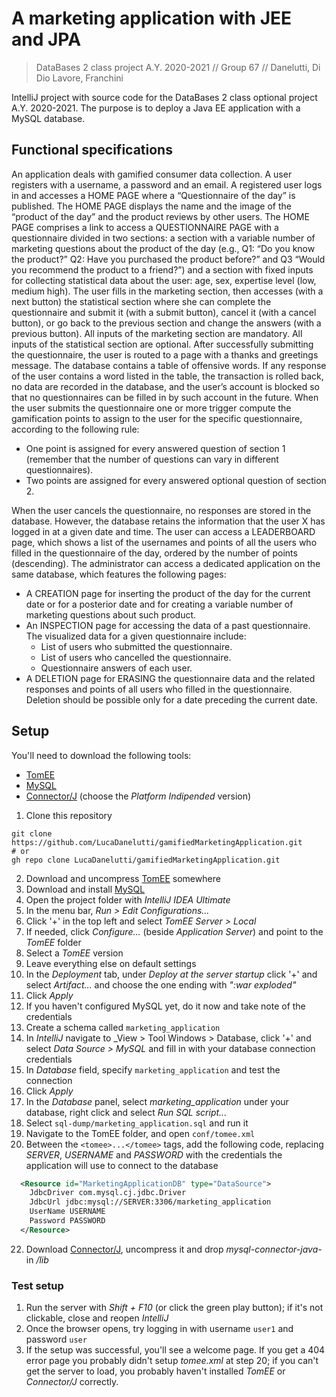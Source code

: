 # A marketing application with JEE and JPA
> DataBases 2 class project A.Y. 2020-2021 // Group 67 // Danelutti, Di Dio Lavore, Franchini

IntelliJ project with source code for the DataBases 2 class optional project A.Y. 2020-2021.
The purpose is to deploy a Java EE application with a MySQL database.

## Functional specifications
An application deals with gamified consumer data collection. A user registers with a username, a password and an email. A registered user logs in and accesses a HOME PAGE where a “Questionnaire of the day” is published.
The HOME PAGE displays the name and the image of the “product of the day” and the product reviews by other users. The HOME PAGE comprises a link to access a QUESTIONNAIRE PAGE with a questionnaire divided in two sections: a section with a variable number of marketing questions about the product of the day (e.g., Q1: “Do you know the product?” Q2: Have you purchased the product before?” and Q3 “Would you recommend the product to a friend?”) and a section with fixed inputs for collecting statistical data about the user: age, sex, expertise level (low, medium high). The user fills in the marketing section, then accesses (with a next button) the statistical section where she can complete the questionnaire and submit it (with a submit button), cancel it (with a cancel button), or go back to the previous section and change the answers (with a previous button). All inputs of the marketing section are mandatory. All inputs of the statistical section are optional.
After successfully submitting the questionnaire, the user is routed to a page with a thanks and greetings message.
The database contains a table of offensive words. If any response of the user contains a word listed in the table, the transaction is rolled back, no data are recorded in the database, and the user’s account is blocked so that no questionnaires can be filled in by such account in the future.
When the user submits the questionnaire one or more trigger compute the gamification points to assign to the user for the specific questionnaire, according to the following rule:
  * One point is assigned for every answered question of section 1 (remember that the number of questions can vary in different questionnaires).
  * Two points are assigned for every answered optional question of section 2.

When the user cancels the questionnaire, no responses are stored in the database. However, the database retains the information that the user X has logged in at a given date and time.
The user can access a LEADERBOARD page, which shows a list of the usernames and points of all the users who filled in the questionnaire of the day, ordered by the number of points (descending).
The administrator can access a dedicated application on the same database, which features the following pages:
* A CREATION page for inserting the product of the day for the current date or for a posterior date and for creating a variable number of marketing questions about such product.
* An INSPECTION page for accessing the data of a past questionnaire. The visualized data for a given questionnaire include:
    * List of users who submitted the questionnaire.
    * List of users who cancelled the questionnaire.
    *  Questionnaire answers of each user.
* A DELETION page for ERASING the questionnaire data and the related responses and points of all users who filled in the questionnaire. Deletion should be possible only for a date preceding the current date.

## Setup

You'll need to download the following tools:
- [TomEE](https://tomee.apache.org/download-ng.html)
- [MySQL](https://dev.mysql.com/downloads/)
- [Connector/J](https://dev.mysql.com/downloads/connector/j/) (choose the _Platform Indipended_ version)

1. Clone this repository
```shell
git clone https://github.com/LucaDanelutti/gamifiedMarketingApplication.git
# or
gh repo clone LucaDanelutti/gamifiedMarketingApplication.git
```
2. Download and uncompress [TomEE](https://tomee.apache.org/download-ng.html) somewhere
3. Download and install [MySQL](https://dev.mysql.com/downloads/)
4. Open the project folder with _IntelliJ IDEA Ultimate_
5. In the menu bar, _Run > Edit Configurations..._
6. Click '+' in the top left and select _TomEE Server > Local_
7. If needed, click _Configure..._ (beside _Application Server_) and point to the _TomEE_ folder
8. Select a _TomEE_ version
9. Leave everything else on default settings
10. In the _Deployment_ tab, under _Deploy at the server startup_ click '+' and select _Artifact..._ and choose the one ending with _":war exploded"_
11. Click _Apply_
12. If you haven't configured MySQL yet, do it now and take note of the credentials
13. Create a schema called `marketing_application`
14. In _IntelliJ_ navigate to _View > Tool Windows > Database, click '+' and select _Data Source > MySQL_ and fill in with your database connection credentials
15. In _Database_ field, specify `marketing_application` and test the connection
16. Click _Apply_
17. In the _Database_ panel, select _marketing_application_ under your database, right click and select _Run SQL script..._
18. Select `sql-dump/marketing_application.sql` and run it
19. Navigate to the TomEE folder, and open `conf/tomee.xml`
20. Between the `<tomee>...</tomee>` tags, add the following code, replacing _SERVER_, _USERNAME_ and _PASSWORD_ with the credentials the application will use to connect to the database
```xml
  <Resource id="MarketingApplicationDB" type="DataSource">
    JdbcDriver com.mysql.cj.jdbc.Driver
    JdbcUrl jdbc:mysql://SERVER:3306/marketing_application
    UserName USERNAME
    Password PASSWORD
  </Resource>
```
22. Download [Connector/J](https://dev.mysql.com/downloads/connector/j/), uncompress it and drop _mysql-connector-java-<version>_ in _<TomEE Directory>/lib_

### Test setup

1. Run the server with _Shift + F10_ (or click the green play button); if it's not clickable, close and reopen _IntelliJ_
2. Once the browser opens, try logging in with username `user1` and password `user`
3. If the setup was successful, you'll see a welcome page. If you get a 404 error page you probably didn't setup _tomee.xml_ at step 20; if you can't get the server to load, you probably haven't installed _TomEE_ or _Connector/J_ correctly.
